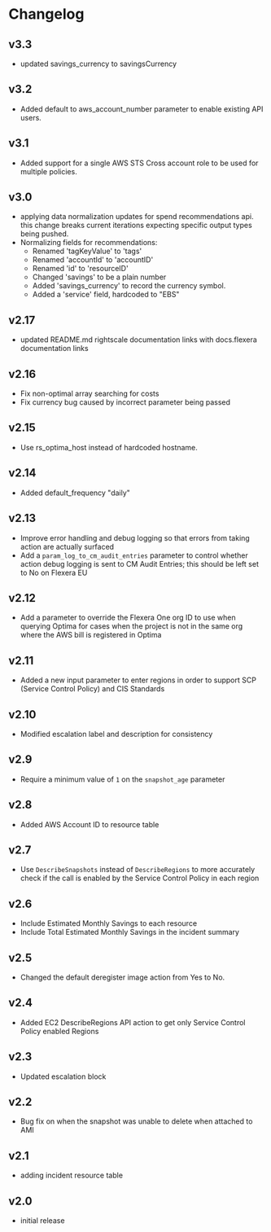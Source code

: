 # Changelog

## v3.3

- updated savings_currency to savingsCurrency

## v3.2

- Added default to aws_account_number parameter to enable existing API users.

## v3.1

- Added support for a single AWS STS Cross account role to be used for multiple policies.

## v3.0

- applying data normalization updates for spend recommendations api. this change breaks current iterations expecting specific output types being pushed.
- Normalizing fields for recommendations:
  - Renamed 'tagKeyValue' to 'tags'
  - Renamed 'accountId' to 'accountID'
  - Renamed 'id' to 'resourceID'
  - Changed 'savings' to be a plain number
  - Added 'savings_currency' to record the currency symbol.
  - Added a 'service' field, hardcoded to "EBS"

## v2.17

- updated README.md rightscale documentation links with docs.flexera documentation links

## v2.16

- Fix non-optimal array searching for costs
- Fix currency bug caused by incorrect parameter being passed

## v2.15

- Use rs_optima_host instead of hardcoded hostname.

## v2.14

- Added default_frequency "daily"

## v2.13

- Improve error handling and debug logging so that errors from taking action are actually surfaced
- Add a `param_log_to_cm_audit_entries` parameter to control whether action debug logging is sent to CM Audit
  Entries; this should be left set to No on Flexera EU

## v2.12

- Add a parameter to override the Flexera One org ID to use when querying Optima for cases when the project is not
  in the same org where the AWS bill is registered in Optima

## v2.11

- Added a new input parameter to enter regions in order to support SCP (Service Control Policy) and CIS Standards

## v2.10

- Modified escalation label and description for consistency

## v2.9

- Require a minimum value of `1` on the `snapshot_age` parameter

## v2.8

- Added AWS Account ID to resource table

## v2.7

- Use `DescribeSnapshots` instead of `DescribeRegions` to more accurately check if the call is enabled by the
  Service Control Policy in each region

## v2.6

- Include Estimated Monthly Savings to each resource
- Include Total Estimated Monthly Savings in the incident summary

## v2.5

- Changed the default deregister image action from Yes to No.

## v2.4

- Added EC2 DescribeRegions API action to get only Service Control Policy enabled Regions

## v2.3

- Updated escalation block

## v2.2

- Bug fix on when the snapshot was unable to delete when attached to AMI

## v2.1

- adding incident resource table

## v2.0

- initial release
